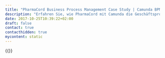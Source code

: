 ```yaml
---
title: "PharmaCord Business Process Management Case Study | Camunda BPM"
description: "Erfahren Sie, wie PharmaCord mit Camunda die Geschäftsprozessautomatisierung organisiert und die Effizienz im Unternehmen gesteigert hat. Camunda ist der Marktführer für Workflow-Automatisierung basierend auf Java und BPMN 2.0."
date: 2017-10-25T10:39:22+02:00
draft: false
contact: true
contacthidden: true
mycontent: static
---
```

{{<case-study-single
company="PharmaCord"
companydescription="<p>PharmaCord is  an American company headquartered in Louisville, Kentucky. PharmaCord provides solutions specifically developed to drive efficient and rapid access to life saving therapies and drive commercial success. Programs are configured with a focus on the key stakeholders in a product’s success including physicians, patients and payors.</p>"
customerquote=""
teaser=""
usecase=""
videolink=""
logo="//images.ctfassets.net/vpidbgnakfvf/4CUxBbkk7eWc6UCiGqA2U8/6c167a0e0b3304e1ec3de6c2bc70654f/pharmacord.svg"
pdf=""
thumbnail="">}}